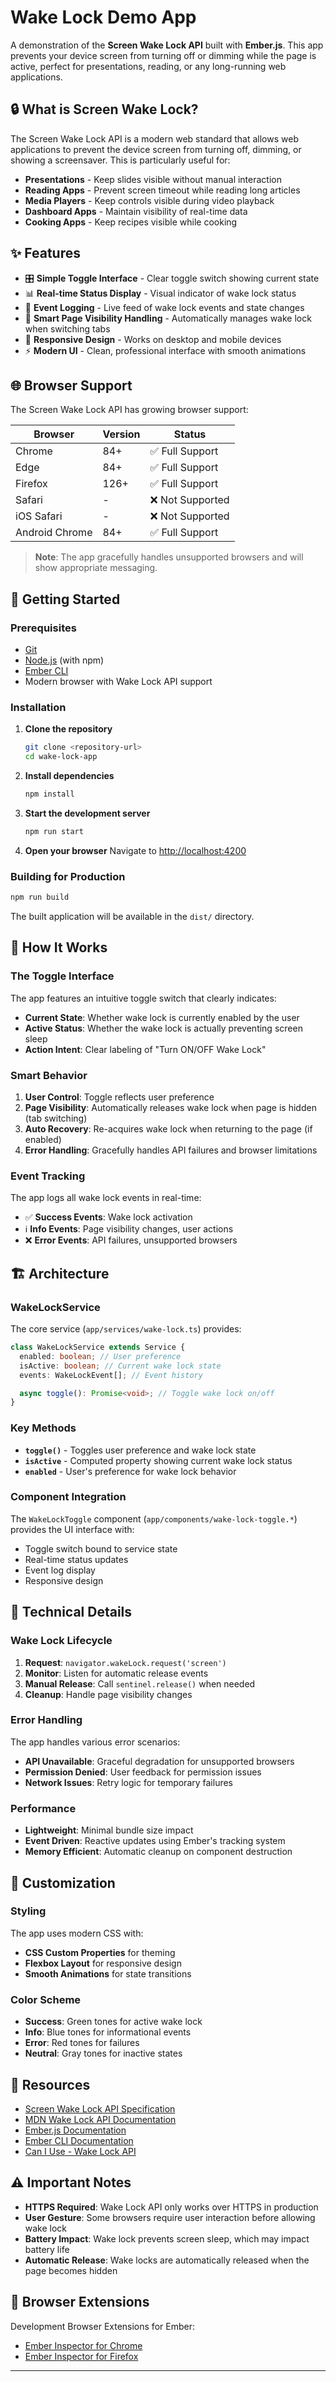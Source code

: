 # Wake Lock Demo App

A demonstration of the **Screen Wake Lock API** built with **Ember.js**. This app prevents your device screen from turning off or dimming while the page is active, perfect for presentations, reading, or any long-running web applications.

## 🔒 What is Screen Wake Lock?

The Screen Wake Lock API is a modern web standard that allows web applications to prevent the device screen from turning off, dimming, or showing a screensaver. This is particularly useful for:

- **Presentations** - Keep slides visible without manual interaction
- **Reading Apps** - Prevent screen timeout while reading long articles
- **Media Players** - Keep controls visible during video playback
- **Dashboard Apps** - Maintain visibility of real-time data
- **Cooking Apps** - Keep recipes visible while cooking

## ✨ Features

- 🎛️ **Simple Toggle Interface** - Clear toggle switch showing current state
- 📊 **Real-time Status Display** - Visual indicator of wake lock status
- 📝 **Event Logging** - Live feed of wake lock events and state changes
- 🔄 **Smart Page Visibility Handling** - Automatically manages wake lock when switching tabs
- 📱 **Responsive Design** - Works on desktop and mobile devices
- ⚡ **Modern UI** - Clean, professional interface with smooth animations

## 🌐 Browser Support

The Screen Wake Lock API has growing browser support:

| Browser        | Version | Status           |
| -------------- | ------- | ---------------- |
| Chrome         | 84+     | ✅ Full Support  |
| Edge           | 84+     | ✅ Full Support  |
| Firefox        | 126+    | ✅ Full Support  |
| Safari         | -       | ❌ Not Supported |
| iOS Safari     | -       | ❌ Not Supported |
| Android Chrome | 84+     | ✅ Full Support  |

> **Note**: The app gracefully handles unsupported browsers and will show appropriate messaging.

## 🚀 Getting Started

### Prerequisites

- [Git](https://git-scm.com/)
- [Node.js](https://nodejs.org/) (with npm)
- [Ember CLI](https://cli.emberjs.com/release/)
- Modern browser with Wake Lock API support

### Installation

1. **Clone the repository**

   ```bash
   git clone <repository-url>
   cd wake-lock-app
   ```

2. **Install dependencies**

   ```bash
   npm install
   ```

3. **Start the development server**

   ```bash
   npm run start
   ```

4. **Open your browser**
   Navigate to [http://localhost:4200](http://localhost:4200)

### Building for Production

```bash
npm run build
```

The built application will be available in the `dist/` directory.

## 🎯 How It Works

### The Toggle Interface

The app features an intuitive toggle switch that clearly indicates:

- **Current State**: Whether wake lock is currently enabled by the user
- **Active Status**: Whether the wake lock is actually preventing screen sleep
- **Action Intent**: Clear labeling of "Turn ON/OFF Wake Lock"

### Smart Behavior

1. **User Control**: Toggle reflects user preference
2. **Page Visibility**: Automatically releases wake lock when page is hidden (tab switching)
3. **Auto Recovery**: Re-acquires wake lock when returning to the page (if enabled)
4. **Error Handling**: Gracefully handles API failures and browser limitations

### Event Tracking

The app logs all wake lock events in real-time:

- ✅ **Success Events**: Wake lock activation
- ℹ️ **Info Events**: Page visibility changes, user actions
- ❌ **Error Events**: API failures, unsupported browsers

## 🏗️ Architecture

### WakeLockService

The core service (`app/services/wake-lock.ts`) provides:

```typescript
class WakeLockService extends Service {
  enabled: boolean; // User preference
  isActive: boolean; // Current wake lock state
  events: WakeLockEvent[]; // Event history

  async toggle(): Promise<void>; // Toggle wake lock on/off
}
```

### Key Methods

- **`toggle()`** - Toggles user preference and wake lock state
- **`isActive`** - Computed property showing current wake lock status
- **`enabled`** - User's preference for wake lock behavior

### Component Integration

The `WakeLockToggle` component (`app/components/wake-lock-toggle.*`) provides the UI interface with:

- Toggle switch bound to service state
- Real-time status updates
- Event log display
- Responsive design

## 🔧 Technical Details

### Wake Lock Lifecycle

1. **Request**: `navigator.wakeLock.request('screen')`
2. **Monitor**: Listen for automatic release events
3. **Manual Release**: Call `sentinel.release()` when needed
4. **Cleanup**: Handle page visibility changes

### Error Handling

The app handles various error scenarios:

- **API Unavailable**: Graceful degradation for unsupported browsers
- **Permission Denied**: User feedback for permission issues
- **Network Issues**: Retry logic for temporary failures

### Performance

- **Lightweight**: Minimal bundle size impact
- **Event Driven**: Reactive updates using Ember's tracking system
- **Memory Efficient**: Automatic cleanup on component destruction

## 🎨 Customization

### Styling

The app uses modern CSS with:

- **CSS Custom Properties** for theming
- **Flexbox Layout** for responsive design
- **Smooth Animations** for state transitions

### Color Scheme

- **Success**: Green tones for active wake lock
- **Info**: Blue tones for informational events
- **Error**: Red tones for failures
- **Neutral**: Gray tones for inactive states

## 🔗 Resources

- [Screen Wake Lock API Specification](https://w3c.github.io/screen-wake-lock/)
- [MDN Wake Lock API Documentation](https://developer.mozilla.org/en-US/docs/Web/API/Screen_Wake_Lock_API)
- [Ember.js Documentation](https://emberjs.com/)
- [Ember CLI Documentation](https://cli.emberjs.com/release/)
- [Can I Use - Wake Lock API](https://caniuse.com/wake-lock)

## ⚠️ Important Notes

- **HTTPS Required**: Wake Lock API only works over HTTPS in production
- **User Gesture**: Some browsers require user interaction before allowing wake lock
- **Battery Impact**: Wake lock prevents screen sleep, which may impact battery life
- **Automatic Release**: Wake locks are automatically released when the page becomes hidden

## 📱 Browser Extensions

Development Browser Extensions for Ember:

- [Ember Inspector for Chrome](https://chrome.google.com/webstore/detail/ember-inspector/bmdblncegkenkacieihfhpjfppoconhi)
- [Ember Inspector for Firefox](https://addons.mozilla.org/en-US/firefox/addon/ember-inspector/)

---
